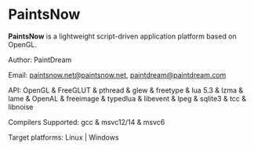 PaintsNow
=========

__PaintsNow__ is a lightweight script-driven application platform based on OpenGL.

Author: PaintDream

Email: paintsnow.net@paintsnow.net, paintdream@paintdream.com

API: OpenGL & FreeGLUT & pthread & glew & freetype & lua 5.3 & lzma & lame & OpenAL & freeimage & typedlua & libevent & lpeg & sqlite3 & tcc & libnoise
      
Compilers Supported: gcc & msvc12/14 & msvc6

Target platforms: Linux | Windows
